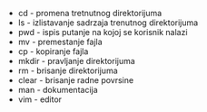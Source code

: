* cd - promena tretnutnog direktorijuma
* ls - izlistavanje sadrzaja trenutnog direktorijuma
* pwd - ispis putanje na kojoj se korisnik nalazi
* mv - premestanje fajla
* cp - kopiranje fajla
* mkdir - pravljanje direktorijuma
* rm - brisanje direktorijuma
* clear - brisanje radne povrsine
* man - dokumentacija
* vim - editor

